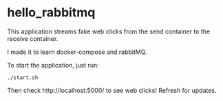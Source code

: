 # hello_rabbitmq
This application streams fake web clicks from the send container to the receive container.

I made it to learn docker-compose and rabbitMQ.

To start the application, just run:
```shell
./start.sh
```
Then check http://localhost:5000/ to see web clicks!
Refresh for updates.
